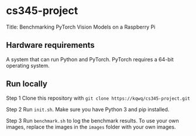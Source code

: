 
# cs345-project

Title: Benchmarking PyTorch Vision Models on a Raspberry Pi

## Hardware requirements
A system that can run Python and PyTorch. PyTorch requires a 64-bit operating system.

## Run locally

Step 1
Clone this repository with `git clone https://kqwq/cs345-project.git`

Step 2
Run `init.sh`. Make sure you have Python 3 and pip installed.

Step 3
Run `benchmark.sh` to log the benchmark results. To use your own images, replace the images in the `images` folder with your own images.
